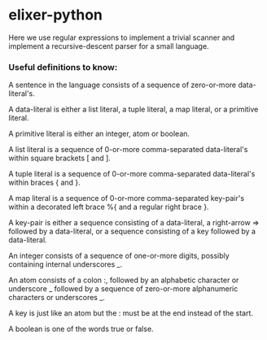 # elixer-python
Here we use regular expressions to implement a trivial scanner and implement a recursive-descent parser for a small language.

### Useful definitions to know:
A sentence in the language consists of a sequence of zero-or-more data-literal's.

A data-literal is either a list literal, a tuple literal, a map literal, or a primitive literal.

A primitive literal is either an integer, atom or boolean.

A list literal is a sequence of 0-or-more comma-separated data-literal's within square brackets [ and ].

A tuple literal is a sequence of 0-or-more comma-separated data-literal's within braces { and }.

A map literal is a sequence of 0-or-more comma-separated key-pair's within a decorated left brace %{ and a regular right brace }.

A key-pair is either a sequence consisting of a data-literal, a right-arrow => followed by a data-literal, or a sequence consisting of a key followed by a data-literal.

An integer consists of a sequence of one-or-more digits, possibly containing internal underscores _.

An atom consists of a colon :, followed by an alphabetic character or underscore _ followed by a sequence of zero-or-more alphanumeric characters or underscores _.

A key is just like an atom but the : must be at the end instead of the start.

A boolean is one of the words true or false.
